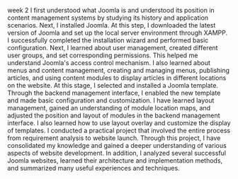 week 2
I first understood what Joomla is and understood its position in content management systems by studying its history and application scenarios. Next, I installed Joomla. At this step, I downloaded the latest version of Joomla and set up the local server environment through XAMPP. I successfully completed the installation wizard and performed basic configuration. Next, I learned about user management, created different user groups, and set corresponding permissions. This helped me understand Joomla's access control mechanism. I also learned about menus and content management, creating and managing menus, publishing articles, and using content modules to display articles in different locations on the website. At this stage, I selected and installed a Joomla template. Through the backend management interface, I enabled the new template and made basic configuration and customization. I have learned layout management, gained an understanding of module location maps, and adjusted the position and layout of modules in the backend management interface. I also learned how to use layout overlay and customize the display of templates. I conducted a practical project that involved the entire process from requirement analysis to website launch. Through this project, I have consolidated my knowledge and gained a deeper understanding of various aspects of website development. In addition, I analyzed several successful Joomla websites, learned their architecture and implementation methods, and summarized many useful experiences and techniques.